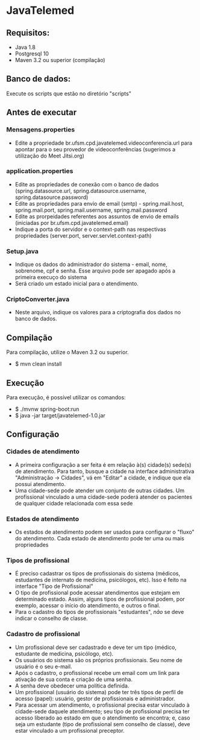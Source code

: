 # JavaTelemed

## Requisitos:
* Java 1.8
* Postgresql 10 
* Maven 3.2 ou superior (compilação)

## Banco de dados:
Execute os scripts que estão no diretório "scripts"

## Antes de executar
### Mensagens.properties 
* Edite a propriedade br.ufsm.cpd.javatelemed.videoconferencia.url para apontar para o seu provedor de videoconferências (sugerimos a utilização do Meet Jitsi.org)
### application.properties 
* Edite as propriedades de conexão com o banco de dados (spring.datasource.url, spring.datasource.username, spring.datasource.password)
* Edite as propriedades para envio de email (smtp) - spring.mail.host, spring.mail.port, spring.mail.username, spring.mail.password
* Edite as prorpeidades referentes aos assuntos de envio de emails (iniciadas por br.ufsm.cpd.javatelemed.email)
* Indique a porta do servidor e o context-path nas respectivas propriedades (server.port, server.servlet.context-path)

### Setup.java
* Indique os dados do administrador do sistema - email, nome, sobrenome, cpf e senha. Esse arquivo pode ser apagado após a primeira execuço do sistema
* Será criado um estado inicial para o atendimento.

### CriptoConverter.java
* Neste arquivo, indique os valores para a criptografia dos dados no banco de dados.

## Compilação
Para compilação, utilize o Maven 3.2 ou superior.
* $ mvn clean install

## Execução
Para execução, é possível utilizar os comandos: 
* $ ./mvnw spring-boot:run
* $ java -jar target/javatelemed-1.0.jar

## Configuração
### Cidades de atendimento
* A primeira configuração a ser feita é em relação à(s) cidade(s) sede(s) de atendimento. Para tanto, busque a cidade na interface administrativa "Administração -> Cidades", vá em "Editar" a cidade, e indique que ela possui atendimento.
* Uma cidade-sede pode atender um conjunto de outras cidades. Um profissional vinculado a uma cidade-sede poderá atender os pacientes de qualquer cidade relacionada com essa sede

### Estados de atendimento
* Os estados de atendimento podem ser usados para configurar o "fluxo" do atendimento. Cada estado de atendimento pode ter uma ou mais propriedades

### Tipos de profissional
* É preciso cadastrar os tipos de profissionais do sistema (médicos, estudantes de internato de medicina, psicólogos, etc). Isso é feito na interface "Tipo de Profissional"
* O tipo de profissional pode acessar atendimentos que estejam em determinado estado. Assim, alguns tipos de profissional podem, por exemplo, acessar o início do atendimento, e outros o final. 
* Para o cadastro do tipos de profissionais "estudantes", *não* se deve indicar o conselho de classe. 

### Cadastro de profissional
* Um profissional deve ser cadastrado e deve ter um tipo (médico, estudante de medicina, psicólogo, etc). 
* Os usuários do sistema são os próprios profissionais. Seu nome de usuário é o seu e-mail.
* Após o cadastro, o profissional recebe um email com um link para ativação de sua conta e criação de uma senha.
* A senha deve obedecer uma política definida. 
* Um profissional (usuário do sistema) pode ter três tipos de perfil de acesso (papel): usuário, gestor de profissionais e administrador.
* Para acessar um atendimento, o profissional precisa estar vinculado à cidade-sede daquele atendimento; seu tipo de profissional precisa ter acesso liberado ao estado em que o atendimento se encontra; e, caso seja um estudante (tipo de profissional sem conselho de classe), deve estar vinculado a um profissional preceptor.
